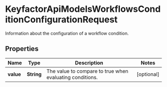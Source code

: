 

# KeyfactorApiModelsWorkflowsConditionConfigurationRequest

Information about the configuration of a workflow condition.

## Properties

| Name | Type | Description | Notes |
|------------ | ------------- | ------------- | -------------|
|**value** | **String** | The value to compare to true when evaluating conditions. |  [optional] |



